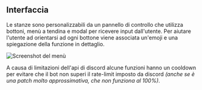 ## Interfaccia
Le stanze sono personalizzabili da un pannello di controllo che utilizza bottoni, menù a tendina e modal per ricevere input dall'utente.
Per aiutare l'utente ad orientarsi ad ogni bottone viene associata un'emoji e una spiegazione della funzione in dettaglio.

![Screenshot del menù](https://i.imgur.com/AHrJIB2.png)

A causa di limitazioni dell'api di discord alcune funzioni hanno un cooldown per evitare che il bot non superi il rate-limit imposto da discord *(anche se è una patch molto approssimativa, che non funziona al 100%)*.